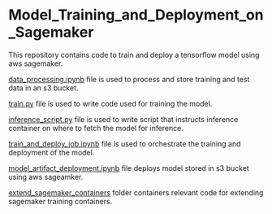 # Model_Training_and_Deployment_on_Sagemaker

This repository contains code to train and deploy a tensorflow model using aws sagemaker. 

[data_processing.ipynb](/data_processing.ipynb) file is used to process and store training and test data in an s3 bucket.  

[train.py](/train.py) file is used to write code used for training the model. 

[inference_script.py](/inference_script.py) file is used to write script that instructs inference container on where to fetch the model for inference. 


[train_and_deploy_job.ipynb](/inference_script.py) file is used to orchestrate the training and deployment of the model. 

[model_artifact_deployment.ipynb](/model_artifacts_deployment.ipynb) file deploys model stored in s3 bucket using aws sageamker. 

[extend_sagemaker_containers](/extend_sagemaker_containers/) folder containers relevant code for extending sagemaker training containers. 
